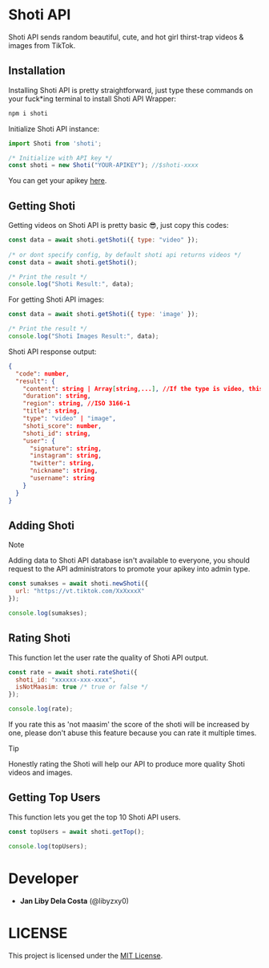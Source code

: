 # Shoti API
Shoti API sends random beautiful, cute, and hot girl thirst-trap videos & images from TikTok.

## Installation 
Installing Shoti API is pretty straightforward, just type these commands on your fuck*ing terminal to install Shoti API Wrapper:

```sh
npm i shoti
```
Initialize Shoti API instance:

```js
import Shoti from 'shoti';

/* Initialize with API key */
const shoti = new Shoti("YOUR-APIKEY"); //$shoti-xxxx
```

You can get your apikey [here](https://shoti.fbbot.org/myapikey).

## Getting Shoti
Getting videos on Shoti API is pretty basic 😎, just copy this codes:
```js
const data = await shoti.getShoti({ type: "video" });
        
/* or dont specify config, by default shoti api returns videos */
const data = await shoti.getShoti();

/* Print the result */
console.log("Shoti Result:", data);
```

For getting Shoti API images:

```js
const data = await shoti.getShoti({ type: 'image' });

/* Print the result */
console.log("Shoti Images Result:", data);
```
Shoti API response output:
```json
{
  "code": number,
  "result": {
    "content": string | Array[string,...], //If the type is video, this will be string, else it will be array of string's.
    "duration": string,
    "region": string, //ISO 3166-1
    "title": string,
    "type": "video" | "image",
    "shoti_score": number,
    "shoti_id": string,
    "user": {
      "signature": string,
      "instagram": string,
      "twitter": string,
      "nickname": string,
      "username": string
    }
  }
}
```

## Adding Shoti

> [!NOTE]  
> Adding data to Shoti API database isn't available to everyone, you should request to the API administrators to promote your apikey into admin type.

```js
const sumakses = await shoti.newShoti({ 
  url: "https://vt.tiktok.com/XxXxxxX"
});

console.log(sumakses);
```

## Rating Shoti
This function let the user rate the quality of Shoti API output.

```js
const rate = await shoti.rateShoti({ 
  shoti_id: "xxxxxx-xxx-xxxx",
  isNotMaasim: true /* true or false */
});

console.log(rate);
```

If you rate this as 'not maasim' the score of the shoti will be increased by one, please don't abuse this feature because you can rate it multiple times.

> [!TIP]
> Honestly rating the Shoti will help our API to produce more quality Shoti videos and images.

## Getting Top Users
This function lets you get the top 10 Shoti API users.

```js
const topUsers = await shoti.getTop();

console.log(topUsers);
```

# Developer
- **Jan Liby Dela Costa** (@libyzxy0)

# LICENSE
This project is licensed under the [MIT License](https://github.com/libyzxy0/shoti-wrappper/blob/main/LICENSE).